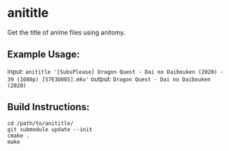 # anititle
Get the title of anime files using anitomy.

## Example Usage:
input: ```anititle '[SubsPlease] Dragon Quest - Dai no Daibouken (2020) - 39 (1080p) [57E3D085].mkv'```
output: ```Dragon Quest - Dai no Daibouken (2020)```

## Build Instructions:
```
cd /path/to/anititle/
git submodule update --init
cmake .
make
```
